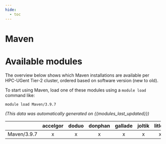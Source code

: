 ```yaml
---
hide:
  - toc
---
```


Maven
=====

# Available modules


The overview below shows which Maven installations are available per HPC-UGent Tier-2 cluster, ordered based on software version (new to old).

To start using Maven, load one of these modules using a `module load` command like:

```shell
module load Maven/3.9.7
```

*(This data was automatically generated on {{modules_last_updated}})*  

| |accelgor|doduo|donphan|gallade|joltik|litleo|shinx|
| :---: | :---: | :---: | :---: | :---: | :---: | :---: | :---: |
|Maven/3.9.7|x|x|x|x|x|x|x|
